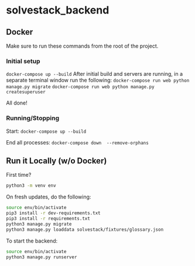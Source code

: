 # solvestack_backend

## Docker
Make sure to run these commands from the root of the project.

### Initial setup
`docker-compose up --build`
After initial build and servers are running, in a separate terminal window run the following:
`docker-compose run web python manage.py migrate`
`docker-compose run web python manage.py createsuperuser`

All done!

### Running/Stopping
Start:
`docker-compose up --build`

End all processes:
`docker-compose down  --remove-orphans`

## Run it Locally (w/o Docker)

First time?

```bash
python3 -m venv env
```

On fresh updates, do the following:

```bash
source env/bin/activate
pip3 install -r dev-requirements.txt
pip3 install -r requirements.txt
python3 manage.py migrate
python3 manage.py loaddata solvestack/fixtures/glossary.json
```

To start the backend:
```bash
source env/bin/activate
python3 manage.py runserver
```
